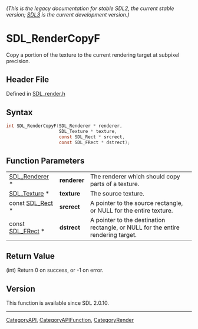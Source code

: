 ###### (This is the legacy documentation for stable SDL2, the current stable version; [SDL3](https://wiki.libsdl.org/SDL3/) is the current development version.)
# SDL_RenderCopyF

Copy a portion of the texture to the current rendering target at subpixel precision.

## Header File

Defined in [SDL_render.h](https://github.com/libsdl-org/SDL/blob/SDL2/include/SDL_render.h)

## Syntax

```c
int SDL_RenderCopyF(SDL_Renderer * renderer,
                    SDL_Texture * texture,
                    const SDL_Rect * srcrect,
                    const SDL_FRect * dstrect);
```

## Function Parameters

|                                |              |                                                                                  |
| ------------------------------ | ------------ | -------------------------------------------------------------------------------- |
| [SDL_Renderer](SDL_Renderer) * | **renderer** | The renderer which should copy parts of a texture.                               |
| [SDL_Texture](SDL_Texture) *   | **texture**  | The source texture.                                                              |
| const [SDL_Rect](SDL_Rect) *   | **srcrect**  | A pointer to the source rectangle, or NULL for the entire texture.               |
| const [SDL_FRect](SDL_FRect) * | **dstrect**  | A pointer to the destination rectangle, or NULL for the entire rendering target. |

## Return Value

(int) Return 0 on success, or -1 on error.

## Version

This function is available since SDL 2.0.10.

----
[CategoryAPI](CategoryAPI), [CategoryAPIFunction](CategoryAPIFunction), [CategoryRender](CategoryRender)


